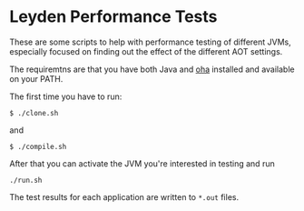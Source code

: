 
# Leyden Performance Tests

These are some scripts to help with performance testing of different JVMs, especially focused on finding out the effect of the different AOT settings.

The requiremtns are that you have both Java and [oha](https://github.com/hatoo/oha) installed and available on your PATH.

The first time you have to run:

```
$ ./clone.sh
```

and

```
$ ./compile.sh
```

After that you can activate the JVM you're interested in testing and run

```
./run.sh
```

The test results for each application are written to `*.out` files.


